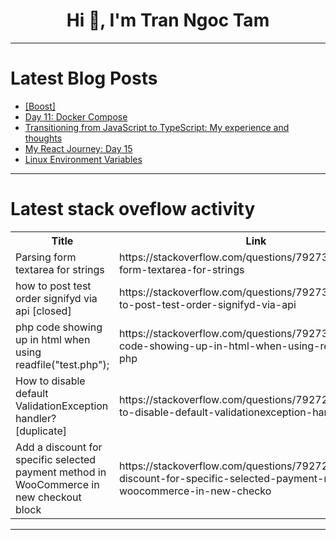 <h1 align="center">Hi 👋, I'm Tran Ngoc Tam</h1>

---

# Latest Blog Posts 
<!-- BLOG-POST-LIST:START -->
- [[Boost]](https://dev.to/denoldtimer/-5fg)
- [Day 11: Docker Compose](https://dev.to/code42cate/day-11-docker-compose-gk3)
- [Transitioning from JavaScript to TypeScript: My experience and thoughts](https://dev.to/william_zeng/transitioning-from-javascript-to-typescript-my-experience-and-thoughts-hbp)
- [My React Journey: Day 15](https://dev.to/ayoola_damilare_212d5bde0/my-react-journey-day-15-3g5f)
- [Linux Environment Variables](https://dev.to/joshalmasin88/linux-environment-variables-31in)
<!-- BLOG-POST-LIST:END -->

---

# Latest stack oveflow activity
<table>
  <tr><th>Title</th><th>Link</th></tr>
  <!-- STACKOVERFLOW:START --><tr><td>Parsing form textarea for strings</td><td>https://stackoverflow.com/questions/79273293/parsing-form-textarea-for-strings</td></tr><tr><td>how to post test order signifyd via api [closed]</td><td>https://stackoverflow.com/questions/79273255/how-to-post-test-order-signifyd-via-api</td></tr><tr><td>php code showing up in html when using readfile&lpar;&quot;test.php&quot;&rpar;;</td><td>https://stackoverflow.com/questions/79273094/php-code-showing-up-in-html-when-using-readfiletest-php</td></tr><tr><td>How to disable default ValidationException handler? [duplicate]</td><td>https://stackoverflow.com/questions/79272940/how-to-disable-default-validationexception-handler</td></tr><tr><td>Add a discount for specific selected payment method in WooCommerce in new checkout block</td><td>https://stackoverflow.com/questions/79272918/add-a-discount-for-specific-selected-payment-method-in-woocommerce-in-new-checko</td></tr><!-- STACKOVERFLOW:END -->
</table>

---


